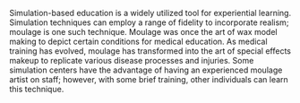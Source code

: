 Simulation-based education is a widely utilized tool for experiential learning. Simulation techniques can employ a range of fidelity to incorporate realism; moulage is one such technique. Moulage was once the art of wax model making to depict certain conditions for medical education. As medical training has evolved, moulage has transformed into the art of special effects makeup to replicate various disease processes and injuries. Some simulation centers have the advantage of having an experienced moulage artist on staff; however, with some brief training, other individuals can learn this technique.